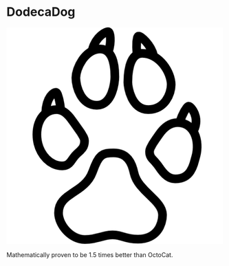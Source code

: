 # DodecaDog
![dog footprint](/media/dogfootprint.png "")


Mathematically proven to be 1.5 times better than OctoCat.